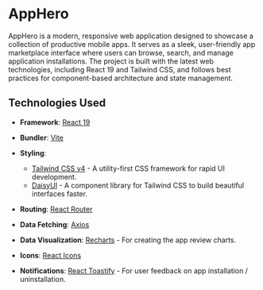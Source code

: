 # AppHero

AppHero is a modern, responsive web application designed to showcase a collection of productive mobile apps. It serves as a sleek, user-friendly app marketplace interface where users can browse, search, and manage application installations. The project is built with the latest web technologies, including React 19 and Tailwind CSS, and follows best practices for component-based architecture and state management.

## Technologies Used

- **Framework**: [React 19](https://react.dev/)
- **Bundler**: [Vite](https://vite.dev/)
- **Styling**:

  - [Tailwind CSS v4](https://tailwindcss.com/) - A utility-first CSS framework for rapid UI development.
  - [DaisyUI](https://daisyui.com/) - A component library for Tailwind CSS to build beautiful interfaces faster.

- **Routing**: [React Router](https://reactrouter.com/)
- **Data Fetching**: [Axios](https://axios-http.com/)
- **Data Visualization**: [Recharts](https://recharts.org/en-US) - For creating the app review charts.
- **Icons**: [React Icons](https://react-icons.github.io/react-icons/)
- **Notifications**: [React Toastify](https://fkhadra.github.io/react-toastify/) - For user feedback on app installation / uninstallation.
